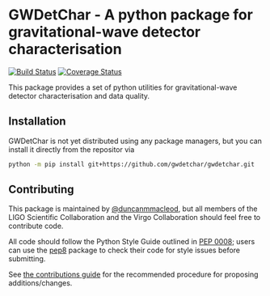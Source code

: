 # GWDetChar - A python package for gravitational-wave detector characterisation

[![Build Status](https://travis-ci.org/gwdetchar/gwdetchar.svg?branch=master)](https://travis-ci.org/gwdetchar/gwdetchar)
[![Coverage Status](https://coveralls.io/repos/github/gwdetchar/gwdetchar/badge.svg?branch=master)](https://coveralls.io/github/gwdetchar/gwdetchar?branch=master)

This package provides a set of python utilities for gravitational-wave detector characterisation and data quality.

## Installation

GWDetChar is not yet distributed using any package managers, but you can install it directly from the repositor via

```bash
python -m pip install git+https://github.com/gwdetchar/gwdetchar.git
```

## Contributing

This package is maintained by [@duncanmmacleod](//github.com/duncanmmacleod), but all members of the LIGO Scientific Collaboration and the Virgo Collaboration should feel free to contribute code.

All code should follow the Python Style Guide outlined in [PEP 0008](https://www.python.org/dev/peps/pep-0008/); users can use the [pep8](https://pypi.python.org/pypi/pep8) package to check their code for style issues before submitting.

See [the contributions guide](CONTRIBUTING.md) for the recommended procedure for proposing additions/changes.
